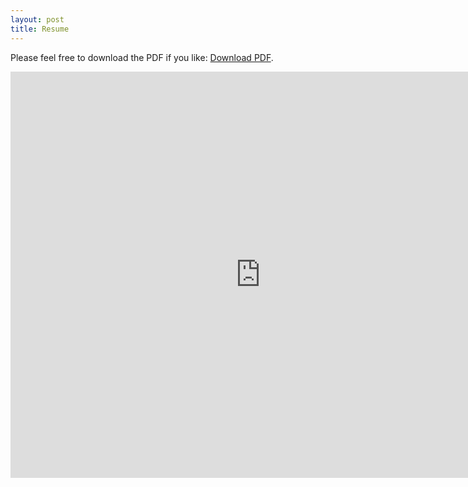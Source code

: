 ```yaml
---
layout: post
title: Resume
---
```


<p>Please feel free to download the PDF if you like: <a href="https://github.com/enigmaticlogic/enigmaticlogic.github.io/raw/master/images/resume.pdf">Download PDF</a>.</p>

<iframe src="https://docs.google.com/gview?url=https://github.com/enigmaticlogic/enigmaticlogic.github.io/raw/master/images/resume.pdf&embedded=true" style="width:800px; height:650px;" frameborder="0"></iframe>
